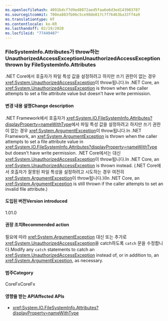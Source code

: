 ```yaml
---
ms.openlocfilehash: 4091bdcf7d9ed8872aed5faa6e6d3ed143903787
ms.sourcegitcommit: 700ea803fb06c5ce98de017c7f76463ba33ff4a9
ms.translationtype: HT
ms.contentlocale: ko-KR
ms.lasthandoff: 02/19/2020
ms.locfileid: "77449407"
---
```

### <a name="unauthorizedaccessexception-thrown-by-filesysteminfoattributes"></a><span data-ttu-id="af563-101">FileSystemInfo.Attributes가 throw하는 UnauthorizedAccessException</span><span class="sxs-lookup"><span data-stu-id="af563-101">UnauthorizedAccessException thrown by FileSystemInfo.Attributes</span></span>

<span data-ttu-id="af563-102">.NET Core에서 호출자가 파일 특성 값을 설정하려고 하지만 쓰기 권한이 없는 경우 <xref:System.UnauthorizedAccessException>이 throw됩니다.</span><span class="sxs-lookup"><span data-stu-id="af563-102">In .NET Core, an <xref:System.UnauthorizedAccessException> is thrown when the caller attempts to set a file attribute value but doesn't have write permission.</span></span>

#### <a name="change-description"></a><span data-ttu-id="af563-103">변경 내용 설명</span><span class="sxs-lookup"><span data-stu-id="af563-103">Change description</span></span>

<span data-ttu-id="af563-104">.NET Framework에서 호출자가 <xref:System.IO.FileSystemInfo.Attributes?displayProperty=nameWithType>에서 파일 특성 값을 설정하려고 하지만 쓰기 권한이 없는 경우 <xref:System.ArgumentException>이 throw됩니다.</span><span class="sxs-lookup"><span data-stu-id="af563-104">In .NET Framework, an <xref:System.ArgumentException> is thrown when the caller attempts to set a file attribute value in <xref:System.IO.FileSystemInfo.Attributes?displayProperty=nameWithType> but doesn't have write permission.</span></span> <span data-ttu-id="af563-105">.NET Core에서는 대신 <xref:System.UnauthorizedAccessException>이 throw됩니다.</span><span class="sxs-lookup"><span data-stu-id="af563-105">In .NET Core, an <xref:System.UnauthorizedAccessException> is thrown instead.</span></span> <span data-ttu-id="af563-106">(.NET Core에서 호출자가 잘못된 파일 특성을 설정하려고 시도하는 경우 여전히 <xref:System.ArgumentException>이 throw됩니다.)</span><span class="sxs-lookup"><span data-stu-id="af563-106">(In .NET Core, an <xref:System.ArgumentException> is still thrown if the caller attempts to set an invalid file attribute.)</span></span>

#### <a name="version-introduced"></a><span data-ttu-id="af563-107">도입된 버전</span><span class="sxs-lookup"><span data-stu-id="af563-107">Version introduced</span></span>

<span data-ttu-id="af563-108">1.0</span><span class="sxs-lookup"><span data-stu-id="af563-108">1.0</span></span>

#### <a name="recommended-action"></a><span data-ttu-id="af563-109">권장 조치</span><span class="sxs-lookup"><span data-stu-id="af563-109">Recommended action</span></span>

<span data-ttu-id="af563-110">필요에 따라 <xref:System.ArgumentException> 대신 또는 추가로 <xref:System.UnauthorizedAccessException>을 catch하도록 `catch` 문을 수정합니다.</span><span class="sxs-lookup"><span data-stu-id="af563-110">Modify any `catch` statements to catch an <xref:System.UnauthorizedAccessException> instead of, or in addition to, an <xref:System.ArgumentException>, as necessary.</span></span>

#### <a name="category"></a><span data-ttu-id="af563-111">범주</span><span class="sxs-lookup"><span data-stu-id="af563-111">Category</span></span>

<span data-ttu-id="af563-112">CoreFx</span><span class="sxs-lookup"><span data-stu-id="af563-112">CoreFx</span></span>

#### <a name="affected-apis"></a><span data-ttu-id="af563-113">영향을 받는 API</span><span class="sxs-lookup"><span data-stu-id="af563-113">Affected APIs</span></span>

- <xref:System.IO.FileSystemInfo.Attributes?displayProperty=nameWithType>

<!--

#### Affected APIs

- `P:System.IO.FileSystemInfo.Attributes`

-->
